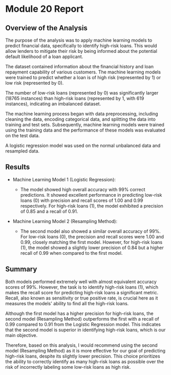 # Module 20 Report

## Overview of the Analysis

The purpose of the analysis was to apply machine learning models to predict financial data, specifically to identify high-risk loans. This would allow lenders to mitigate their risk by being informed about the potential default likelihood of a loan applicant.

The dataset contained information about the financial history and loan repayment capability of various customers. The machine learning models were trained to predict whether a loan is of high risk (represented by 1) or low risk (represented by 0). 

The number of low-risk loans (represented by 0) was significantly larger (18765 instances) than high-risk loans (represented by 1, with 619 instances), indicating an imbalanced dataset.

The machine learning process began with data preprocessing, including cleaning the data, encoding categorical data, and splitting the data into training and test sets. Subsequently, machine learning models were trained using the training data and the performance of these models was evaluated on the test data.

A logistic regression model was used on the normal unbalanced data and resampled data.

## Results

* Machine Learning Model 1 (Logistic Regression):
  * The model showed high overall accuracy with 99% correct predictions. It showed excellent performance in predicting low-risk loans (0) with precision and recall scores of 1.00 and 0.99 respectively. For high-risk loans (1), the model exhibited a precision of 0.85 and a recall of 0.91. 

* Machine Learning Model 2 (Resampling Method):
  * The second model also showed a similar overall accuracy of 99%. For low-risk loans (0), the precision and recall scores were 1.00 and 0.99, closely matching the first model. However, for high-risk loans (1), the model showed a slightly lower precision of 0.84 but a higher recall of 0.99 when compared to the first model.

## Summary

Both models performed extremely well with almost equivalent accuracy scores of 99%. However, the task is to identify high-risk loans (1), which makes the recall score for predicting high-risk loans a significant metric. Recall, also known as sensitivity or true positive rate, is crucial here as it measures the models' ability to find all the high-risk loans.

Although the first model has a higher precision for high-risk loans, the second model (Resampling Method) outperforms the first with a recall of 0.99 compared to 0.91 from the Logistic Regression model. This indicates that the second model is superior in identifying high-risk loans, which is our main objective.

Therefore, based on this analysis, I would recommend using the second model (Resampling Method) as it is more effective for our goal of predicting high-risk loans, despite its slightly lower precision. This choice prioritizes the ability to correctly identify as many high-risk loans as possible over the risk of incorrectly labeling some low-risk loans as high risk.

